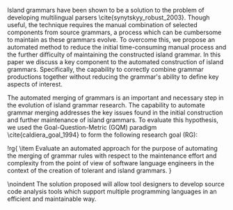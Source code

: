 Island grammars have been shown to be a solution to the problem of developing multilingual parsers \cite{synytskyy_robust_2003}. Though useful, the technique requires the manual combination of selected components from source grammars, a process which can be cumbersome to maintain as these grammars evolve. To overcome this, we propose an automated method to reduce the initial time-consuming manual process and the further difficulty of maintaining the constructed island grammar. In this paper we discuss a key component to the automated construction of island grammars. Specifically, the capability to correctly combine grammar productions together without reducing the grammar's ability to define key aspects of interest.

The automated merging of grammars is an important and necessary step in the evolution of island grammar research. The capability to automate grammar merging addresses the key issues found in the initial construction and further maintenance of island grammars. To evaluate this hypothesis, we used the Goal-Question-Metric (GQM) paradigm \cite{caldiera_goal_1994} to form the following research goal (RG):

!rg{
  \item Evaluate an automated approach for the purpose of automating the merging of grammar rules with respect to the maintenance effort and complexity from the point of view of software language engineers in the context of the creation of tolerant and island grammars.
}

\noindent The solution proposed will allow tool designers to develop source code analysis tools which support multiple programming languages in an efficient and maintainable way.
